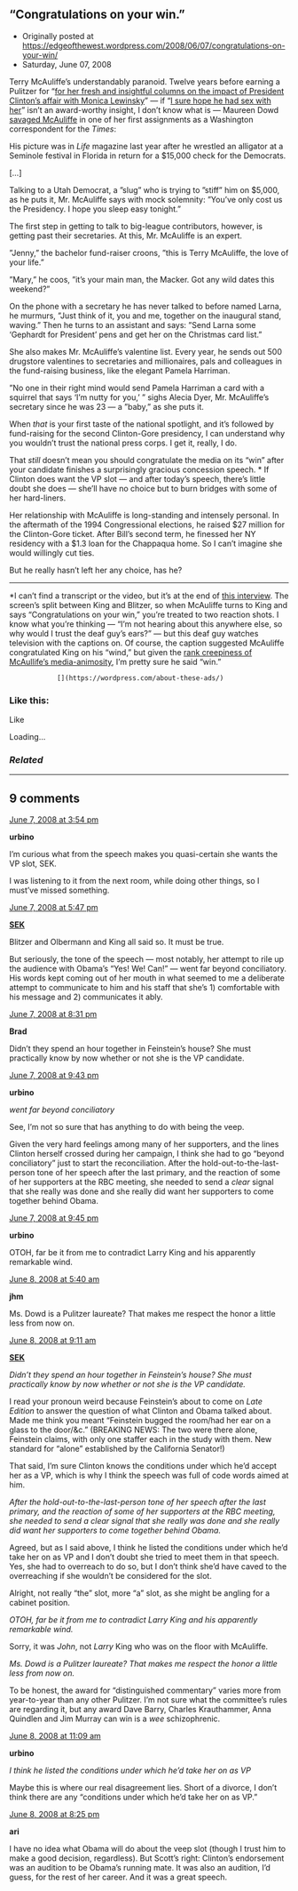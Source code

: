 ## “Congratulations on your win.”

 * Originally posted at https://edgeofthewest.wordpress.com/2008/06/07/congratulations-on-your-win/
 * Saturday, June 07, 2008

Terry McAuliffe’s understandably paranoid.  Twelve years before earning a Pulitzer for “[for her fresh and insightful columns on the impact of President Clinton’s affair with Monica Lewinsky](http://www.pulitzer.org/year/1999/commentary/)” — if “[I sure hope he had sex with her](http://query.nytimes.com/gst/fullpage.html?res=9501E3D9163DF937A35751C0A96E958260&scp=4&sq=maureen+dowd+lewinsky&st=nyt)” isn’t an award-worthy insight, I don’t know what is  — Maureen Dowd [savaged McAuliffe](http://query.nytimes.com/gst/fullpage.html?res=9B0DE0D61E38F934A35754C0A961948260&sec=&spon=&pagewanted=all) in one of her first assignments as a Washington correspondent for the _Times_:

His picture was in _Life_ magazine last year after he wrestled an alligator at a Seminole festival in Florida in return for a $15,000 check for the Democrats.

[…]

Talking to a Utah Democrat, a ”slug” who is trying to ”stiff” him on $5,000, as he puts it, Mr. McAuliffe says with mock solemnity: ”You’ve only cost us the Presidency. I hope you sleep easy tonight.”

The first step in getting to talk to big-league contributors, however, is getting past their secretaries. At this, Mr. McAuliffe is an expert.

”Jenny,” the bachelor fund-raiser croons, ”this is Terry McAuliffe, the love of your life.”

”Mary,” he coos, ”it’s your main man, the Macker. Got any wild dates this weekend?”

On the phone with a secretary he has never talked to before named Larna, he murmurs, ”Just think of it, you and me, together on the inaugural stand, waving.” Then he turns to an assistant and says: ”Send Larna some ‘Gephardt for President’ pens and get her on the Christmas card list.”

She also makes Mr. McAuliffe’s valentine list. Every year, he sends out 500 drugstore valentines to secretaries and millionaires, pals and colleagues in the fund-raising business, like the elegant Pamela Harriman.

”No one in their right mind would send Pamela Harriman a card with a squirrel that says ‘I’m nutty for you,’ ” sighs Alecia Dyer, Mr. McAuliffe’s secretary since he was 23 — a ”baby,” as she puts it.

When _that_ is your first taste of the national spotlight, and it’s followed by fund-raising for the second Clinton-Gore presidency, I can understand why you wouldn’t trust the national press corps.  I get it, really, I do.

That _still_ doesn’t mean you should congratulate the media on its “win” after your candidate finishes a surprisingly gracious concession speech. \* If Clinton does want the VP slot — and after today’s speech, there’s little doubt she does — she’ll have no choice but to burn bridges with some of her hard-liners.

Her relationship with McAuliffe is long-standing and intensely personal.  In the aftermath of the 1994 Congressional elections, he raised $27 million for the Clinton-Gore ticket.  After Bill’s second term, he finessed her NY residency with a $1.3 loan for the Chappaqua home.  So I can’t imagine she would willingly cut ties.

But he really hasn’t left her any choice, has he?

* * *
\*I can’t find a transcript or the video, but it’s at the end of [this interview](http://politicalticker.blogs.cnn.com/2008/06/07/mcauliffe-i-want-to-go-to-the-magic-kingdom-with-hillary/). The screen’s split between King and Blitzer, so when McAuliffe turns to King and says “Congratulations on your win,” you’re treated to two reaction shots.  I know what you’re thinking — “I’m not hearing about this anywhere else, so why would I trust the deaf guy’s ears?” — but this deaf guy watches television with the captions on. Of course, the caption suggested McAuliffe congratulated King on his “wind,” but given the [rank creepiness of McAullife’s media-animosity](http://www.thedailyshow.com/video/index.jhtml?videoId=171030&title=terry-mcauliffe), I’m pretty sure he said “win.”

		

			

				[](https://wordpress.com/about-these-ads/)
				

					
				

			

		

### Like this:

Like

 
Loading...

[]()

### _Related_

	

* * *

		

## 9 comments

		

	

		

[June 7, 2008 at 3:54 pm](https://edgeofthewest.wordpress.com/2008/06/07/congratulations-on-your-win/#comment-11687)

**urbino**

					

		

I’m curious what from the speech makes you quasi-certain she wants the VP slot, SEK.

I was listening to it from the next room, while doing other things, so I must’ve missed something.

		

		

						

	

	

		

[June 7, 2008 at 5:47 pm](https://edgeofthewest.wordpress.com/2008/06/07/congratulations-on-your-win/#comment-11697)

**[SEK](http://acephalous.typepad.com/)**

					

		

Blitzer and Olbermann and King all said so.  It must be true.

But seriously, the tone of the speech — most notably, her attempt to rile up the audience with Obama’s “Yes! We! Can!” — went far beyond conciliatory.  His words kept coming out of her mouth in what seemed to me a deliberate attempt to communicate to him and his staff that she’s 1) comfortable with his message and 2) communicates it ably.

		

		

						

	

	

		

[June 7, 2008 at 8:31 pm](https://edgeofthewest.wordpress.com/2008/06/07/congratulations-on-your-win/#comment-11706)

**Brad**

					

		

Didn’t they spend an hour together in Feinstein’s house?  She must practically know by now whether or not she is the VP candidate.

		

		

						

	

	

		

[June 7, 2008 at 9:43 pm](https://edgeofthewest.wordpress.com/2008/06/07/congratulations-on-your-win/#comment-11715)

**urbino**

					

		

_went far beyond conciliatory_

See, I’m not so sure that has anything to do with being the veep.  

Given the very hard feelings among many of her supporters, and the lines Clinton herself crossed during her campaign, I think she had to go “beyond conciliatory” just to start the reconciliation.  After the hold-out-to-the-last-person tone of her speech after the last primary, and the reaction of some of her supporters at the RBC meeting, she needed to send a _clear_ signal that she really was done and she really did want her supporters to come together behind Obama.

		

		

						

	

	

		

[June 7, 2008 at 9:45 pm](https://edgeofthewest.wordpress.com/2008/06/07/congratulations-on-your-win/#comment-11716)

**urbino**

					

		

OTOH, far be it from me to contradict Larry King and his apparently remarkable wind.

		

		

						

	

	

		

[June 8, 2008 at 5:40 am](https://edgeofthewest.wordpress.com/2008/06/07/congratulations-on-your-win/#comment-11731)

**jhm**

					

		

Ms. Dowd is a Pulitzer laureate?  That makes me respect the honor a little less from now on.

		

		

						

	

	

		

[June 8, 2008 at 9:11 am](https://edgeofthewest.wordpress.com/2008/06/07/congratulations-on-your-win/#comment-11744)

**[SEK](http://acephalous.typepad.com/)**

					

		

_Didn’t they spend an hour together in Feinstein’s house? She must practically know by now whether or not she is the VP candidate._

I read your pronoun weird because Feinstein’s about to come on _Late Edition_ to answer the question of what Clinton and Obama talked about.  Made me think you meant “Feinstein bugged the room/had her ear on a glass to the door/&c.”  (BREAKING NEWS: The two were there alone, Feinstein claims, with only one staffer each in the study with them.  New standard for “alone” established by the California Senator!)

That said, I’m sure Clinton knows the conditions under which he’d accept her as a VP, which is why I think the speech was full of code words aimed at him.

_After the hold-out-to-the-last-person tone of her speech after the last primary, and the reaction of some of her supporters at the RBC meeting, she needed to send a clear signal that she really was done and she really did want her supporters to come together behind Obama._

Agreed, but as I said above, I think he listed the conditions under which he’d take her on as VP and I don’t doubt she tried to meet them in that speech.  Yes, she had to overreach to do so, but I don’t think she’d have caved to the overreaching if she wouldn’t be considered for the slot.  

Alright, not really “the” slot, more “a” slot, as she might be angling for a cabinet position.

_OTOH, far be it from me to contradict Larry King and his apparently remarkable wind._

Sorry, it was _John_, not _Larry_ King who was on the floor with McAuliffe.  

_Ms. Dowd is a Pulitzer laureate? That makes me respect the honor a little less from now on._

To be honest, the award for “distinguished commentary” varies more from year-to-year than any other Pulitzer.  I’m not sure what the committee’s rules are regarding it, but any award Dave Barry, Charles Krauthammer, Anna Quindlen and Jim Murray can win is a _wee_ schizophrenic.

		

		

						

	

	

		

[June 8, 2008 at 11:09 am](https://edgeofthewest.wordpress.com/2008/06/07/congratulations-on-your-win/#comment-11752)

**urbino**

					

		

_I think he listed the conditions under which he’d take her on as VP_

Maybe this is where our real disagreement lies.  Short of a divorce, I don’t think there are any “conditions under which he’d take her on as VP.”

		

		

						

	

	

		

[June 8, 2008 at 8:25 pm](https://edgeofthewest.wordpress.com/2008/06/07/congratulations-on-your-win/#comment-11768)

**ari**

					

		

I have no idea what Obama will do about the veep slot (though I trust him to make a good decision, regardless).  But Scott’s right:  Clinton’s endorsement was an audition to be Obama’s running mate.  It was also an audition, I’d guess, for the rest of her career.  And it was a great speech.

		

		

						

	

	

		

		

	

	  